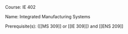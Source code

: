 




Course: IE 402

Name: Integrated Manufacturing Systems

Prerequisite(s): ([[MS 309]] or [[IE 309]]) and [[ENS 209]]